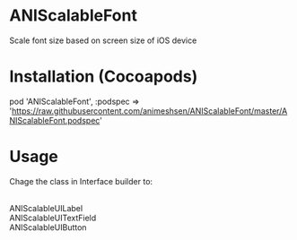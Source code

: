 # ANIScalableFont
Scale font size based on screen size of iOS device

# Installation (Cocoapods)
pod 'ANIScalableFont', :podspec => 'https://raw.githubusercontent.com/animeshsen/ANIScalableFont/master/ANIScalableFont.podspec'
 
# Usage
Chage the class in Interface builder to: 

</br> ANIScalableUILabel
</br> ANIScalableUITextField
</br> ANIScalableUIButton

